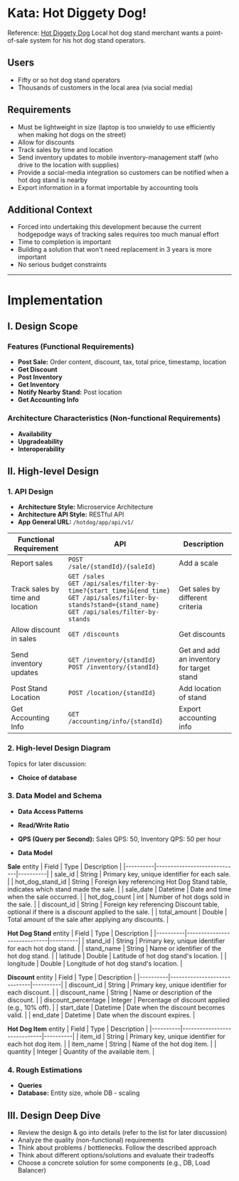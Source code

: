 
# Kata: Hot Diggety Dog!
Reference: [Hot Diggety Dog](https://nealford.com/katas/kata?id=HotDiggetyDog)
Local hot dog stand merchant wants a point-of-sale system for his hot dog stand operators.

## Users
- Fifty or so hot dog stand operators
- Thousands of customers in the local area (via social media)

## Requirements
- Must be lightweight in size (laptop is too unwieldy to use efficiently when making hot dogs on the street)
- Allow for discounts
- Track sales by time and location
- Send inventory updates to mobile inventory-management staff (who drive to the location with supplies)
- Provide a social-media integration so customers can be notified when a hot dog stand is nearby
- Export information in a format importable by accounting tools

## Additional Context
- Forced into undertaking this development because the current hodgepodge ways of tracking sales requires too much manual effort
- Time to completion is important
- Building a solution that won't need replacement in 3 years is more important
- No serious budget constraints

***

# Implementation

## I. Design Scope

### Features (Functional Requirements)
- **Post Sale:** Order content, discount, tax, total price, timestamp, location
- **Get Discount**
- **Post Inventory**
- **Get Inventory**
- **Notify Nearby Stand:** Post location
- **Get Accounting Info**

### Architecture Characteristics (Non-functional Requirements)
- **Availability**
- **Upgradeability**
- **Interoperability**

## II. High-level Design

### 1. API Design
- **Architecture Style:** Microservice Architecture
- **Architecture API Style:** RESTful API
- **App General URL:** `/hotdog/app/api/v1/`
 
| Functional Requirement | API | Description |
|----------|-----------------------------|----------|
| Report sales | `POST /sale/{standId}/{saleId}` | Add a scale |
| Track sales by time and location | `GET /sales`<br>`GET /api/sales/filter-by-time?{start_time}&{end_time}`<br>`GET /api/sales/filter-by-stands?stand={stand_name}`<br>`GET /api/sales/filter-by-stands` | Get sales by different criteria |
|Allow discount in sales|`GET /discounts`|Get discounts|
|Send inventory updates|`GET /inventory/{standId}`<br>`POST /inventory/{standId}`|Get and add an inventory for target stand|
|Post Stand Location|`POST /location/{standId}`|Add location of stand|
|Get Accounting Info|`GET /accounting/info/{standId}`|Export accounting info|



### 2. High-level Design Diagram

Topics for later discussion: 
- **Choice of database**

### 3. Data Model and Schema
- **Data Access Patterns**
- **Read/Write Ratio**
- **QPS (Query per Second):** Sales QPS: 50, Inventory QPS: 50 per hour

- **Data Model**
  
**Sale** entity
| Field | Type | Description |
|----------|-----------------------------|----------|
| sale_id | String | Primary key, unique identifier for each sale. |
| hot_dog_stand_id | String | Foreign key referencing Hot Dog Stand table, indicates which stand made the sale. |
| sale_date | Datetime  | Date and time when the sale occurred. |
| hot_dog_count | int  | Number of hot dogs sold in the sale. |
| discount_id | String  | Foreign key referencing Discount table, optional if there is a discount applied to the sale. |
| total_amount | Double  | Total amount of the sale after applying any discounts. |

**Hot Dog Stand** entity
| Field | Type | Description |
|----------|-----------------------------|----------|
| stand_id | String | Primary key, unique identifier for each hot dog stand. |
| stand_name | String | Name or identifier of the hot dog stand. |
| latitude | Double | Latitude of hot dog stand's location. |
| longitude | Double | Longitude of hot dog stand's location. |

**Discount** entity
| Field | Type | Description |
|----------|-----------------------------|----------|
| discount_id | String | Primary key, unique identifier for each discount. |
| discount_name | String | Name or description of the discount. |
| discount_percentage | Integer | Percentage of discount applied (e.g., 10% off). |
| start_date | Datetime | Date when the discount becomes valid. |
| end_date | Datetime | Date when the discount expires. |

**Hot Dog Item** entity
| Field | Type | Description |
|----------|-----------------------------|----------|
| item_id | String | Primary key, unique identifier for each hot dog item. |
| item_name | String | Name of the hot dog item. |
| quantity | Integer | Quantity of the available item. |

### 4. Rough Estimations
- **Queries**
- **Database:** Entity size, whole DB - scaling

## III. Design Deep Dive
- Review the design & go into details (refer to the list for later discussion)
- Analyze the quality (non-functional) requirements
- Think about problems / bottlenecks. Follow the described approach
- Think about different options/solutions and evaluate their tradeoffs
- Choose a concrete solution for some components (e.g., DB, Load Balancer)

